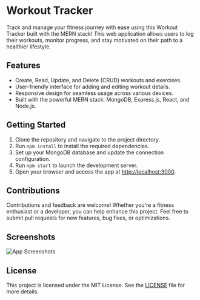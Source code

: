 # Workout Tracker

Track and manage your fitness journey with ease using this Workout Tracker built with the MERN stack! This web application allows users to log their workouts, monitor progress, and stay motivated on their path to a healthier lifestyle.

## Features

- Create, Read, Update, and Delete (CRUD) workouts and exercises.
- User-friendly interface for adding and editing workout details.
- Responsive design for seamless usage across various devices.
- Built with the powerful MERN stack: MongoDB, Express.js, React, and Node.js.

## Getting Started

1. Clone the repository and navigate to the project directory.
2. Run `npm install` to install the required dependencies.
3. Set up your MongoDB database and update the connection configuration.
4. Run `npm start` to launch the development server.
5. Open your browser and access the app at [http://localhost:3000](http://localhost:3000).

## Contributions

Contributions and feedback are welcome! Whether you're a fitness enthusiast or a developer, you can help enhance this project. Feel free to submit pull requests for new features, bug fixes, or optimizations.

## Screenshots

![App Screenshots]()



## License

This project is licensed under the MIT License. See the [LICENSE](link-to-license) file for more details.
